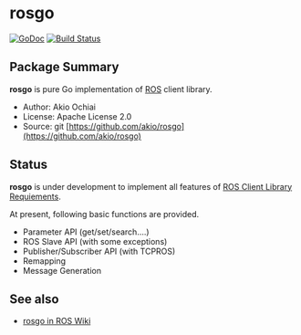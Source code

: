 rosgo
============================================================================

[![GoDoc](https://godoc.org/github.com/akio/rosgo?status.svg)](https://godoc.org/github.com/akio/rosgo) [![Build Status](https://travis-ci.com/akio/rosgo.svg?branch=master)](https://travis-ci.com/akio/rosgo)

Package Summary
---------------------------------

**rosgo** is pure Go implementation of [ROS](http://www.ros.org/) client library.

- Author: Akio Ochiai
- License: Apache License 2.0
- Source: git [https://github.com/akio/rosgo](https://github.com/akio/rosgo)

Status
---------------------------------

**rosgo** is under development to implement all features of [ROS Client Library Requiements](http://www.ros.org/wiki/Implementing%20Client%20Libraries).

At present, following basic functions are provided.

- Parameter API (get/set/search....)
- ROS Slave API (with some exceptions)
- Publisher/Subscriber API (with TCPROS)
- Remapping
- Message Generation


See also
---------------------------------

- [rosgo in ROS Wiki](http://www.ros.org/wiki/rosgo)
